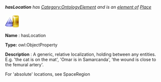 ___hasLocation__ 
 has
 [Category:OntologyElement](../../Category/OntologyElement "Category:OntologyElement") 
 and is an
 [element of](../../Property/ElementOf "Property:ElementOf") 
[Place](../../Submissions/Place "Submissions:Place")_




  





[![ObjectProperty](../images/thumb/c/c3/ObjectProperty.gif/45px-ObjectProperty.gif)](../../Image/ObjectProperty.gif "ObjectProperty")


__Name__ 
 : hasLocation
 



__Type:__ 
 owl:ObjectProperty
 



__Description__ 
 : A generic, relative localization, holding between any entities. E.g. 'the cat is on the mat', 'Omar is in Samarcanda', 'the wound is close to the femural artery'.
 



 For 'absolute' locations, see SpaceRegion